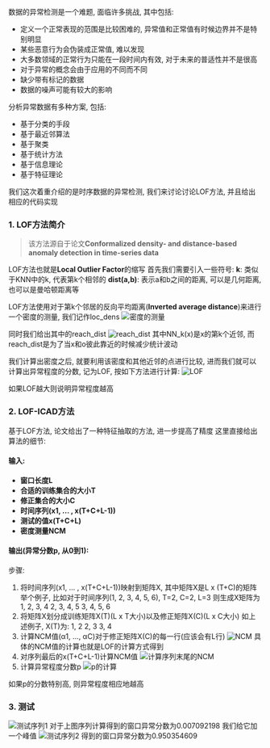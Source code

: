 数据的异常检测是一个难题, 面临许多挑战, 其中包括:
- 定义一个正常表现的范围是比较困难的, 异常值和正常值有时候边界并不是特别明显
- 某些恶意行为会伪装成正常值, 难以发现
- 大多数领域的正常行为只能在一段时间内有效, 对于未来的普适性并不是很高
- 对于异常的概念会由于应用的不同而不同
- 缺少带有标记的数据
- 数据的噪声可能有较大的影响

分析异常数据有多种方案, 包括:
- 基于分类的手段
- 基于最近邻算法
- 基于聚类
- 基于统计方法
- 基于信息理论
- 基于特征理论

我们这次着重介绍的是时序数据的异常检测, 我们来讨论讨论LOF方法, 并且给出相应的代码实现

### 1. LOF方法简介
> 该方法源自于论文**Conformalized density- and distance-based anomaly detection in time-series data**

LOF方法也就是**Local Outlier Factor**的缩写
首先我们需要引入一些符号:
**k**: 类似于KNN中的k, 代表第k个相邻的
**dist(a,b)**: 表示a和b之间的距离, 可以是几何距离, 也可以是曼哈顿距离等

LOF方法使用对于第k个邻居的反向平均距离(**Inverted average distance**)来进行一个密度的测量, 我们记作loc_dens
![密度的测量](https://upload-images.jianshu.io/upload_images/2601951-1691df13ef51485f.png?imageMogr2/auto-orient/strip%7CimageView2/2/w/1240)

同时我们给出其中的reach_dist
![reach_dist](https://upload-images.jianshu.io/upload_images/2601951-4620910dbe2c0713.png?imageMogr2/auto-orient/strip%7CimageView2/2/w/1240)
其中NN_k(x)是x的第k个近邻, 而reach_dist是为了当x和o彼此靠近的时候减少统计波动

我们计算出密度之后, 就要利用该密度和其他近邻的点进行比较, 进而我们就可以计算出异常程度的分数, 记为LOF, 按如下方法进行计算:
![LOF](https://upload-images.jianshu.io/upload_images/2601951-83613c89decf80a7.png?imageMogr2/auto-orient/strip%7CimageView2/2/w/1240)

如果LOF越大则说明异常程度越高

### 2. LOF-ICAD方法
基于LOF方法, 论文给出了一种特征抽取的方法, 进一步提高了精度
这里直接给出算法的细节:
#### 输入:
- **窗口长度L**
- **合适的训练集合的大小T**
- **修正集合的大小C**
- **时间序列(x1, ... , x(T+C+L-1))**
- **测试的值x(T+C+L)**
- **密度测量NCM**

#### 输出(异常分数p, 从0到1):
步骤:
1. 将时间序列(x1, ... , x(T+C+L-1))映射到矩阵X, 其中矩阵X是L x (T+C)的矩阵
举个例子, 比如对于时间序列(1, 2, 3, 4, 5, 6), T=2, C=2, L=3
则生成X矩阵为
1, 2, 3, 4
2, 3, 4, 5
3, 4, 5, 6
2. 将矩阵X划分成训练矩阵X(T)(L x T大小)以及修正矩阵X(C)(L x C大小)
如上述例子, X(T)为:
1, 2
2, 3
3, 4
3. 计算NCM值(α1, ..., αC)对于修正矩阵X(C)的每一行(应该会有L行)
![NCM](https://upload-images.jianshu.io/upload_images/2601951-d1fed0fc5b5e63cf.png?imageMogr2/auto-orient/strip%7CimageView2/2/w/1240)
具体的NCM值的计算也就是LOF的计算方式得到
4. 对序列最后的x(T+C+L-1)计算NCM值
![计算序列末尾的NCM](https://upload-images.jianshu.io/upload_images/2601951-b9e0baef2e943745.png?imageMogr2/auto-orient/strip%7CimageView2/2/w/1240)
5. 计算异常程度分数p
![p的计算](https://upload-images.jianshu.io/upload_images/2601951-d4e8785fdba44866.png?imageMogr2/auto-orient/strip%7CimageView2/2/w/1240)

如果p的分数特别高, 则异常程度相应地越高

### 3. 测试
![测试序列1](https://upload-images.jianshu.io/upload_images/2601951-8ceddc91c23b7aae.png?imageMogr2/auto-orient/strip%7CimageView2/2/w/1240)
对于上图序列计算得到的窗口异常分数为0.007092198
我们给它加一个峰值
![测试序列2](https://upload-images.jianshu.io/upload_images/2601951-06a191efe2fd0313.png?imageMogr2/auto-orient/strip%7CimageView2/2/w/1240)
得到的窗口异常分数为0.950354609








